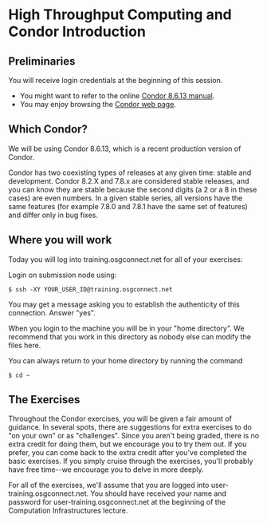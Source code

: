 # High Throughput Computing and Condor Introduction

## Preliminaries

You will receive login credentials at the beginning of this session. 

   * You might want to refer to the online [Condor 8.6.13 manual](http://research.cs.wisc.edu/htcondor/manual/v8.6/).<br>
   * You may enjoy browsing the [Condor web page](http://www.cs.wisc.edu/condor/).<br>

## Which Condor?
We will be using Condor 8.6.13, which is a recent production version of Condor.

Condor has two coexisting types of releases at any given time: stable and development. Condor 8.2.X and 7.8.x are considered stable releases, and you can know they are stable because the second digits (a 2 or a 8 in these cases) are  even numbers. In a given stable series, all versions have the same features (for example 7.8.0 and 7.8.1 have the same set of features) and differ only in bug fixes.

## Where you will work

Today you will log into training.osgconnect.net for all of your exercises:

Login on submission node using:

```
$ ssh -XY YOUR_USER_ID@training.osgconnect.net
```

You may get a message asking you to establish the authenticity of this connection. Answer "yes". 

When you login to the machine you will be in your "home directory".  We recommend that you work in this directory as nobody else can modify the files here.

You can always return to your home directory by running the command

```
$ cd ~
```

## The Exercises

Throughout the Condor exercises, you will be given a fair amount of guidance. In several spots, there are suggestions for extra exercises to do "on your own" or as "challenges". Since you aren't being graded, there is no extra credit for doing them, but we encourage you to try them out. If you prefer, you can come back to the extra credit after you've completed the basic exercises. If you simply cruise through the exercises, you'll probably have free time--we encourage you to delve in more deeply.

For all of the exercises, we'll assume that you are logged into user-training.osgconnect.net. You should have received your name and password for user-training.osgconnect.net at the beginning of the Computation Infrastructures lecture.
